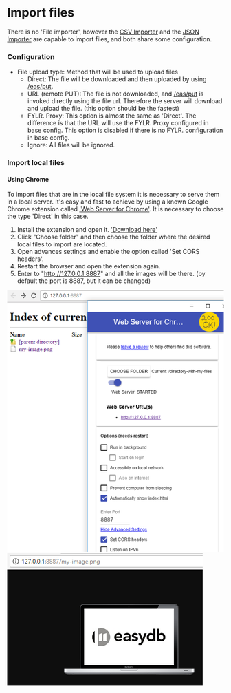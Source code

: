 # Import files

There is no 'File importer', however the [CSV Importer](../csvimport/csvimport.html) and the [JSON Importer](../jsonimport/jsonimport.html) are capable to import files, and both share some configuration.

### Configuration

- File upload type: Method that will be used to upload files
    - Direct: The file will be downloaded and then uploaded by using [/eas/put](/sysadmin/eas/api/put/put.html).
    - URL (remote PUT): The file is not downloaded, and [/eas/put](/sysadmin/eas/api/rput/rput.html) is invoked directly using the file url. Therefore the server will download and upload the file. (this option should be the fastest)
    - FYLR. Proxy: This option is almost the same as 'Direct'. The difference is that the URL will use the FYLR. Proxy configured in base config. This option is disabled if there is no FYLR. configuration in base config.
    - Ignore: All files will be ignored.


### Import local files

#### Using Chrome

To import files that are in the local file system it is necessary to serve them in a local server. It's easy and fast to achieve by using a known Google Chrome extension called ['Web Server for Chrome'](https://chrome.google.com/webstore/detail/web-server-for-chrome/ofhbbkphhbklhfoeikjpcbhemlocgigb). It is necessary to choose the type 'Direct' in this case.

1. Install the extension and open it. ['Download here'](https://chrome.google.com/webstore/detail/web-server-for-chrome/ofhbbkphhbklhfoeikjpcbhemlocgigb)
2. Click "Choose folder" and then choose the folder where the desired local files to import are located.
3. Open advances settings and enable the option called 'Set CORS headers'.
4. Restart the browser and open the extension again.
5. Enter to "http://127.0.0.1:8887" and all the images will be there. (by default the port is 8887, but it can be changed)

![Image_1](importfiles1.png)
![Image_2](importfiles2.png)



